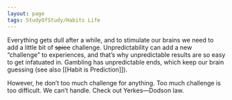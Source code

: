 ```yaml
---
layout: page
tags: StudyOfStudy/Habits Life 
---
```


Everything gets dull after a while, and to stimulate our brains we need to add a little bit of ~~spice~~ challenge. Unpredictability can add a new “challenge” to experiences, and that’s why unpredictable results are so easy to get infatuated in. Gambling has unpredictable ends, which keep our brain guessing (see also [[Habit is Prediction]]).

However, he don’t too much challenge for anything. Too much challenge is too difficult. We can’t handle. Check out Yerkes—Dodson law.